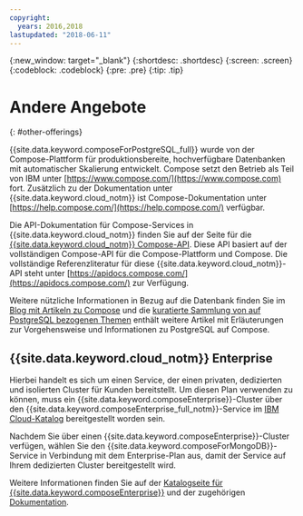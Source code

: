 ```yaml
---
copyright:
  years: 2016,2018
lastupdated: "2018-06-11"
---
```


{:new_window: target="_blank"}
{:shortdesc: .shortdesc}
{:screen: .screen}
{:codeblock: .codeblock}
{:pre: .pre}
{:tip: .tip}

# Andere Angebote
{: #other-offerings}

{{site.data.keyword.composeForPostgreSQL_full}} wurde von der Compose-Plattform für produktionsbereite, hochverfügbare Datenbanken mit automatischer Skalierung entwickelt. Compose setzt den Betrieb als Teil von IBM unter [https://www.compose.com/](https://www.compose.com) fort. Zusätzlich zu der Dokumentation unter {{site.data.keyword.cloud_notm}} ist Compose-Dokumentation unter [https://help.compose.com/](https://help.compose.com/) verfügbar.

Die API-Dokumentation für Compose-Services in {{site.data.keyword.cloud_notm}} finden Sie auf der Seite für die [{{site.data.keyword.cloud_notm}} Compose-API](https://www.compose.com/articles/the-ibm-cloud-compose-api/). Diese API basiert auf der vollständigen Compose-API für die Compose-Plattform und Compose. Die vollständige Referenzliteratur für diese {{site.data.keyword.cloud_notm}}-API steht unter [https://apidocs.compose.com/](https://apidocs.compose.com/) zur Verfügung.

Weitere nützliche Informationen in Bezug auf die Datenbank finden Sie im [Blog mit Artikeln zu Compose](https://www.compose.com/articles/) und die [kuratierte Sammlung von auf PostgreSQL bezogenen Themen](https://www.compose.com/articles/curated-collection-postgresql/) enthält weitere Artikel mit Erläuterungen zur Vorgehensweise und Informationen zu PostgreSQL auf Compose.

## {{site.data.keyword.cloud_notm}} Enterprise

Hierbei handelt es sich um einen Service, der einen privaten, dedizierten und isolierten Cluster für Kunden bereitstellt. Um diesen Plan verwenden zu können, muss ein {{site.data.keyword.composeEnterprise}}-Cluster über den {{site.data.keyword.composeEnterprise_full_notm}}-Service im [IBM Cloud-Katalog](https://console.{DomainName}.net/catalog/) bereitgestellt worden sein.

Nachdem Sie über einen {{site.data.keyword.composeEnterprise}}-Cluster verfügen, wählen Sie den {{site.data.keyword.composeForMongoDB}}-Service in Verbindung mit dem Enterprise-Plan aus, damit der Service auf Ihrem dedizierten Cluster bereitgestellt wird. 

Weitere Informationen finden Sie auf der [Katalogseite für {{site.data.keyword.composeEnterprise}}](https://console.{DomainName}/catalog/services/compose-enterprise) und der zugehörigen [Dokumentation](https://console.{DomainName}/docs/services/ComposeEnterprise/index.html#about-compose-enterprise).
